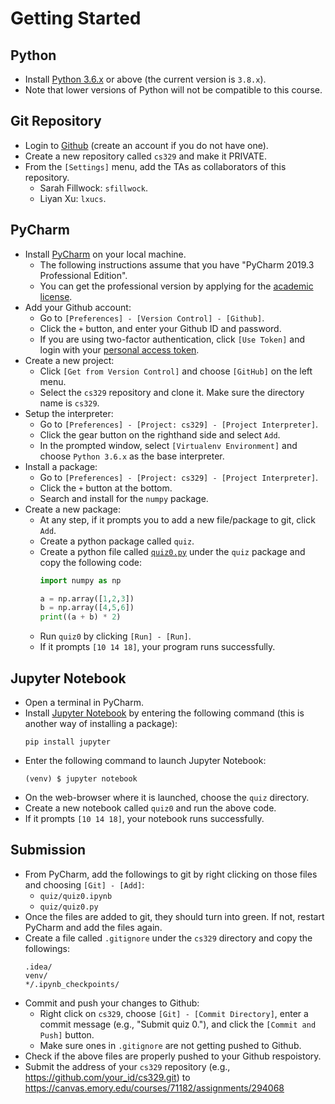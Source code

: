 # Getting Started

## Python

* Install [Python 3.6.x](https://www.python.org/downloads/) or above (the current version is `3.8.x`).
* Note that lower versions of Python will not be compatible to this course.


## Git Repository

* Login to [Github](https://github.com) (create an account if you do not have one). 
* Create a new repository called `cs329` and make it PRIVATE.
* From the `[Settings]` menu, add the TAs as collaborators of this repository.
  * Sarah Fillwock: `sfillwock`.
  * Liyan Xu: `lxucs`.


## PyCharm

* Install [PyCharm](https://www.jetbrains.com/pycharm/download/) on your local machine.
  * The following instructions assume that you have "PyCharm 2019.3 Professional Edition".
  * You can get the professional version by applying for the [academic license](https://www.jetbrains.com/student/).
* Add your Github account:
  * Go to `[Preferences] - [Version Control] - [Github]`.
  * Click the `+` button, and enter your Github ID and password.
  * If you are using two-factor authentication, click `[Use Token]` and login with your [personal access token](https://help.github.com/articles/creating-a-personal-access-token-for-the-command-line/).
* Create a new project:
  * Click `[Get from Version Control]` and choose `[GitHub]` on the left menu.
  * Select the `cs329` repository and clone it.  Make sure the directory name is `cs329`.
* Setup the interpreter:
  * Go to `[Preferences] - [Project: cs329] - [Project Interpreter]`.
  * Click the gear button on the righthand side and select `Add`.
  * In the prompted window, select `[Virtualenv Environment]` and choose `Python 3.6.x` as the base interpreter.
* Install a package:
  * Go to `[Preferences] - [Project: cs329] - [Project Interpreter]`.
  * Click the `+` button at the bottom.
  * Search and install for the `numpy` package.
* Create a new package:
  * At any step, if it prompts you to add a new file/package to git, click `Add`.
  * Create a python package called `quiz`.
  * Create a python file called [`quiz0.py`](quiz0.py) under the `quiz` package and copy the following code:
    ```python
    import numpy as np

    a = np.array([1,2,3])
    b = np.array([4,5,6])
    print((a + b) * 2)
    ``` 
  * Run `quiz0` by clicking `[Run] - [Run]`.
  * If it prompts `[10 14 18]`, your program runs successfully.


## Jupyter Notebook

* Open a terminal in PyCharm.
* Install [Jupyter Notebook](http://jupyter.readthedocs.io/en/latest/install.html) by entering the following command (this is another way of installing a package):
  ```
  pip install jupyter
  ```
* Enter the following command to launch Jupyter Notebook:
  ```
  (venv) $ jupyter notebook
  ```
* On the web-browser where it is launched, choose the `quiz` directory.
* Create a new notebook called `quiz0` and run the above code.
* If it prompts `[10 14 18]`, your notebook runs successfully.


## Submission

* From PyCharm, add the followings to git by right clicking on those files and choosing `[Git] - [Add]`:
  * `quiz/quiz0.ipynb`
  * `quiz/quiz0.py`
* Once the files are added to git, they should turn into green. If not, restart PyCharm and add the files again.
* Create a file called `.gitignore` under the `cs329` directory and copy the followings:
  ```
  .idea/
  venv/
  */.ipynb_checkpoints/
  ```
* Commit and push your changes to Github:
  * Right click on `cs329`, choose `[Git] - [Commit Directory]`, enter a commit message (e.g., "Submit quiz 0."), and click the `[Commit and Push]` button.
  * Make sure ones in `.gitignore` are not getting pushed to Github.
* Check if the above files are properly pushed to your Github respoistory.
* Submit the address of your `cs329` repository (e.g., https://github.com/your_id/cs329.git) to https://canvas.emory.edu/courses/71182/assignments/294068
